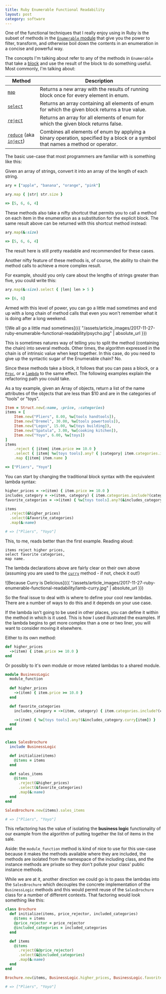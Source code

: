 ```yaml
---
title: Ruby Enumerable Functional Readability
layout: post
category: software
---
```

One of the functional techniques that I really enjoy using in Ruby is the subset of methods in the [`Enumerable` module](http://ruby-doc.org/core-2.4.2/Enumerable.html) that give you the power to filter, transform, and otherwise boil down the contents in an enumeration in a concise and powerful way.

The concepts I'm talking about refer to any of the methods in `Enumerable` that take a [block](http://ruby-doc.com/docs/ProgrammingRuby/html/intro.html#S6) and use the result of the block to do something useful. Most commonly, I'm talking about:

Method   | Description
-------- | -----------
[`map`](http://ruby-doc.org/core-2.4.2/Enumerable.html#method-i-map)    | Returns a new array with the results of running block once for every element in enum.
[`select`](http://ruby-doc.org/core-2.4.2/Enumerable.html#method-i-select) | Returns an array containing all elements of enum for which the given block returns a true value.
[`reject`](http://ruby-doc.org/core-2.4.2/Enumerable.html#method-i-reject) | Returns an array for all elements of enum for which the given block returns false.
[`reduce`](http://ruby-doc.org/core-2.4.2/Enumerable.html#method-i-reduce) (aka [`inject`](http://ruby-doc.org/core-2.4.2/Enumerable.html#method-i-inject)) | Combines all elements of enum by applying a binary operation, specified by a block or a symbol that names a method or operator.

The basic use-case that most programmers are familiar with is something like this:

Given an array of strings, convert it into an array of the length of each string.

```ruby
ary = ["apple", "banana", "orange", "pink"]

ary.map { |str| str.size }

=> [5, 6, 6, 4]
```

These methods also take a nifty shortcut that permits you to call a method on each item in the enumeration as a substitution for the explicit block. The same result above can be returned with this shortcut method instead:

```ruby
ary.map(&:size)

=> [5, 6, 6, 4]
```

The result here is still pretty readable and recommended for these cases.

Another nifty feature of these methods is, of course, the ability to chain the method calls to achieve a more complex result.

For example, should you only care about the lengths of strings greater than five, you could write this:

```ruby
ary.map(&:size).select { |len| len > 5 }

=> [6, 6]
```

Armed with this level of power, you can go a little mad sometimes and end up with a long chain of method calls that even you won't remember what it is doing after a long weekend. 

![We all go a little mad sometimes]({{ "/assets/article_images/2017-11-27-ruby-enumerable-functional-readability/psycho.jpg" | absolute_url }})

This is sometimes natures way of telling you to split the method (containing the chain) into several methods. Other times, the algorithm expressed in the chain is of intrinsic value when kept together. In this case, do you need to give up the syntactic sugar of the Enumerable chain? No.

Since these methods take a block, it follows that you can pass a block, or a [`Proc`](http://ruby-doc.org/core-2.4.2/Proc.html), or a [`lambda`](http://ruby-doc.org/core-2.4.2/Kernel.html#method-i-lambda) to the same effect. The following examples explain the refactoring path you could take.

As a toy example, given an Array of objects, return a list of the name attributes of the objects that are less than $10 and are in the categories of "tools" or "toys".

```ruby
Item = Struct.new(:name, :price, :categories)
items = [
	Item.new("Pliers", 8.00, %w[tools handtools]),
	Item.new("Dremel", 30.00, %w[tools powertools]),
	Item.new("Legos", 15.00, %w[toys building]),
	Item.new("Spatula", 3.00, %w[cooking kitchen]),
	Item.new("Yoyo", 6.00, %w[toys])
]
items
	.reject { |item| item.price >= 10.0 }
	.select { |item| %w[toys tools].any? { |category| item.categories.include?(category) } }
	.map {|item| item.name }

=> ["Pliers", "Yoyo"]
```

You can start by changing the traditional block syntax with the equivalent lambda syntax:

```ruby
higher_prices = ->(item) { item.price >= 10.0 }
includes_category = ->(item, category) { item.categories.include?(category) }
favorite_categories = ->(item) { %w[toys tools].any?(&includes_category.curry[item]) }

items
  .reject(&higher_prices)
  .select(&favorite_categories)
  .map(&:name)

# => ["Pliers", "Yoyo"]
```

This, to me, reads better than the first example. Reading aloud:

	items reject higher prices,
	select favorite categories,
	map name. 

The lambda declarations above are fairly clear on their own above (assuming you are used to the [`curry`](http://ruby-doc.org/core-2.4.2/Proc.html#method-i-curry) method - if not, check it out!)

![Because Curry is Delicious]({{ "/assets/article_images/2017-11-27-ruby-enumerable-functional-readability/lamb-curry.jpg" | absolute_url }})

So the final issue to deal with is where to define your cool new lambdas. There are a number of ways to do this and it depends on your use case. 

If the lambda isn't going to be used in other places, you can define it within the method in which is it used. This is how I used illustrated the examples. If the lambda begins to get more complex than a one or two liner, you will want to consider moving it elsewhere. 

Either to its own method:

```ruby
def higher_prices
  ->(item) { item.price >= 10.0 }
end
```

Or possibly to it's own module or move related lambdas to a shared module. 

```ruby
module BusinessLogic
  module_function
  
  def higher_prices
    ->(item) { item.price >= 10.0 }
  end

  def favorite_categories
    includes_category = ->(item, category) { item.categories.include?(category) }

    ->(item) { %w[toys tools].any?(&includes_category.curry[item]) }
  end
end


class SalesBrochure
  include BusinessLogic

  def initialize(items)
    @items = items
  end

  def sales_items
    @items
      .reject(&higher_prices)
      .select(&favorite_categories)
      .map(&:name)
  end
end

SalesBrochure.new(items).sales_items

# => ["Pliers", "Yoyo"]
```

This refactoring has the value of isolating the **business logic** functionality of our example from the algorithm of putting together the list of items in the sale.

Aside: the `module_function` method is kind of nice to use for this use-case because it makes the methods available where they are included, the methods are isolated from the namespace of the including class, and the instance methods are private so they don't pollute your class' public instance methods.

While we are at it, another direction we could go is to pass the lambdas into the `SalesBrochure` which decouples the concrete implementation of the `BusinessLogic` methods and this would permit reuse of the `SalesBrochure` class for a number of different contexts. That factoring would look something like this:

```ruby
class Brochure
  def initialize(items, price_rejector, included_categories)
    @items = items
    @price_rejector = price_rejector
    @included_categories = included_categories
  end

  def items
    @items
      .reject(&@price_rejector)
      .select(&@included_categories)
      .map(&:name)
  end
end

Brochure.new(items, BusinessLogic.higher_prices, BusinessLogic.favorite_categories).items

# => ["Pliers", "Yoyo"]
```
